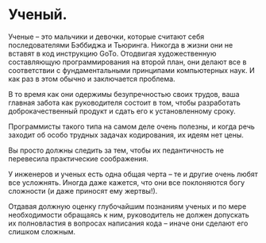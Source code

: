 # Ученый.

Ученые – это мальчики и девочки, которые считают себя последователями Бэббиджа и Тьюринга.
Никогда в жизни они не вставят в код инструкцию GoTo.
Отодвигая художественную составляющую программирования на второй план,
они делают все в соответствии с фундаментальными принципами компьютерных наук.
И как раз в этом обычно и заключается проблема.

В то время как они одержимы безупречностью своих трудов,
ваша главная забота как руководителя состоит в том,
чтобы разработать доброкачественный продукт и сдать его к установленному сроку.

Программисты такого типа на самом деле очень полезны,
и когда речь заходит об особо трудных задачах кодирования, их идеям нет цены.

Вы просто должны следить за тем,
чтобы их педантичность не перевесила практические соображения.

У инженеров и ученых есть одна общая черта – те и другие очень любят все усложнять.
Иногда даже кажется, что они все поклоняются богу сложности (и даже приносят ему жертвы!).

Отдавая должную оценку глубочайшим познаниям ученых и по мере необходимости обращаясь к ним, руководитель не должен допускать их полновластия в вопросах написания кода – иначе они сделают его слишком сложным.